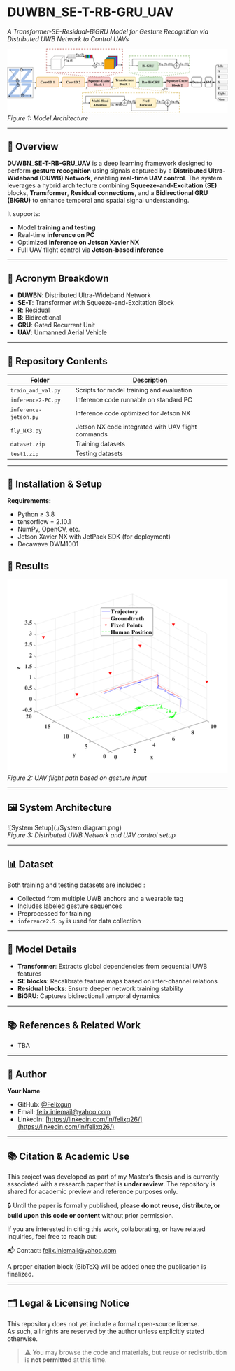 # DUWBN_SE-T-RB-GRU_UAV  
*A Transformer-SE-Residual-BiGRU Model for Gesture Recognition via Distributed UWB Network to Control UAVs*

![Model Architecture](./SE-T-Res-Bi-GRU%20Diagram1.png)  
*Figure 1: Model Architecture*

---

## 📘 Overview

**DUWBN_SE-T-RB-GRU_UAV** is a deep learning framework designed to perform **gesture recognition** using signals captured by a **Distributed Ultra-Wideband (DUWB) Network**, enabling **real-time UAV control**. The system leverages a hybrid architecture combining  **Squeeze-and-Excitation (SE)** blocks, **Transformer**, **Residual connections**, and a **Bidirectional GRU (BiGRU)** to enhance temporal and spatial signal understanding.

It supports:
- Model **training and testing**
- Real-time **inference on PC**
- Optimized **inference on Jetson Xavier NX**
- Full UAV flight control via **Jetson-based inference**

---

## 🧠 Acronym Breakdown

- **DUWBN**: Distributed Ultra-Wideband Network  
- **SE-T**: Transformer with Squeeze-and-Excitation Block
- **R**: Residual  
- **B**: Bidirectional
- **GRU**: Gated Recurrent Unit  
- **UAV**: Unmanned Aerial Vehicle

---

## 📂 Repository Contents

| Folder | Description |
|--------|-------------|
| `train_and_val.py` | Scripts for model training and evaluation |
| `inference2-PC.py` | Inference code runnable on standard PC |
| `inference-jetson.py` | Inference code optimized for Jetson NX |
| `fly_NX3.py` | Jetson NX code integrated with UAV flight commands |
| `dataset.zip` | Training datasets |
| `test1.zip` | Testing datasets |

---

## 🔧 Installation & Setup

**Requirements:**
- Python ≥ 3.8
- tensorflow = 2.10.1
- NumPy, OpenCV, etc.
- Jetson Xavier NX with JetPack SDK (for deployment)
- Decawave DWM1001




## 🧪 Results

![Flight Result](./flight-path.png)  
*Figure 2: UAV flight path based on gesture input*

---

## 🖼️ System Architecture

![System Setup](./System diagram.png)  
*Figure 3: Distributed UWB Network and UAV control setup*

---

## 📊 Dataset

Both training and testing datasets are included :
- Collected from multiple UWB anchors and a wearable tag  
- Includes labeled gesture sequences  
- Preprocessed for training
- `inference2.5.py` is used for data collection

---

## 🔬 Model Details

- **Transformer**: Extracts global dependencies from sequential UWB features  
- **SE blocks**: Recalibrate feature maps based on inter-channel relations  
- **Residual blocks**: Ensure deeper network training stability  
- **BiGRU**: Captures bidirectional temporal dynamics

---

## 📚 References & Related Work

- TBA

---

## 👤 Author

**Your Name**  
- GitHub: [@Felixgun](https://github.com/Felixgun)  
- Email: felix.iniemail@yahoo.com  
- LinkedIn: [https://linkedin.com/in/felixg26/](https://linkedin.com/in/felixg26/)

---



## 📚 Citation & Academic Use

This project was developed as part of my Master's thesis and is currently associated with a research paper that is **under review**. The repository is shared for academic preview and reference purposes only.

🔒 Until the paper is formally published, please **do not reuse, distribute, or build upon this code or content** without prior permission.

If you are interested in citing this work, collaborating, or have related inquiries, feel free to reach out:

📬 Contact: felix.iniemail@yahoo.com  

A proper citation block (BibTeX) will be added once the publication is finalized.

---

## 🗂️ Legal & Licensing Notice

This repository does not yet include a formal open-source license.  
As such, all rights are reserved by the author unless explicitly stated otherwise.

> ⚠️ You may browse the code and materials, but reuse or redistribution is **not permitted** at this time.
